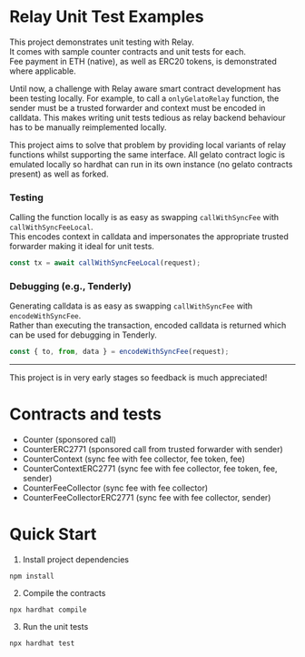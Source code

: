 # Relay Unit Test Examples

This project demonstrates unit testing with Relay.  
It comes with sample counter contracts and unit tests for each.  
Fee payment in ETH (native), as well as ERC20 tokens, is demonstrated where applicable.

Until now, a challenge with Relay aware smart contract development has been testing locally.
For example, to call a `onlyGelatoRelay` function, the sender must be a trusted forwarder and context must be encoded in calldata.
This makes writing unit tests tedious as relay backend behaviour has to be manually reimplemented locally.

This project aims to solve that problem by providing local variants of relay functions whilst supporting the same interface.
All gelato contract logic is emulated locally so hardhat can run in its own instance (no gelato contracts present) as well as forked.

### Testing
Calling the function locally is as easy as swapping `callWithSyncFee` with `callWithSyncFeeLocal`.  
This encodes context in calldata and impersonates the appropriate trusted forwarder making it ideal for unit tests.
```ts
const tx = await callWithSyncFeeLocal(request);
```

### Debugging (e.g., Tenderly)
Generating calldata is as easy as swapping `callWithSyncFee` with `encodeWithSyncFee`.  
Rather than executing the transaction, encoded calldata is returned which can be used for debugging in Tenderly.  
```ts
const { to, from, data } = encodeWithSyncFee(request);
```
---
This project is in very early stages so feedback is much appreciated!

# Contracts and tests

- Counter (sponsored call)
- CounterERC2771 (sponsored call from trusted forwarder with sender)
- CounterContext (sync fee with fee collector, fee token, fee)
- CounterContextERC2771 (sync fee with fee collector, fee token, fee, sender)
- CounterFeeCollector (sync fee with fee collector)
- CounterFeeCollectorERC2771 (sync fee with fee collector, sender)

# Quick Start

1. Install project dependencies

```
npm install
```

2. Compile the contracts

```
npx hardhat compile
```

3. Run the unit tests

```
npx hardhat test
```
